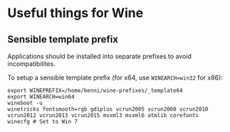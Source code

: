 # Useful things for Wine

## Sensible template prefix

Applications should be installed into separate prefixes to avoid incompatibilites.

To setup a sensible template prefix (for x64, use `WINEARCH=win32` for x86):

```
export WINEPREFIX=/home/benni/wine-prefixes/_template64
export WINEARCH=win64
wineboot -u
winetricks fontsmooth=rgb gdiplus vcrun2005 vcrun2008 vcrun2010 vcrun2012 vcrun2013 vcrun2015 msxml3 msxml6 atmlib corefonts
winecfg # Set to Win 7
```